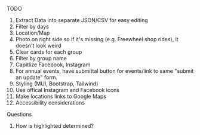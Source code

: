 TODO

1. Extract Data into separate JSON/CSV for easy editing
2. Filter by days
3. Location/Map
4. Photo on right side so if it's missing (e.g. Freewheel shop rides), it doesn't look weird
5. Clear cards for each group
6. Filter by group name
7. Capitlize Facebook, Instagram
8. For annual events, have submittal button for events/link to same "submit an update" form.
9. Styling (MUI, Bootstrap, Tailwind)
10. Use offical Instagram and Facebook icons
11. Make locations links to Google Maps
12. Accessibility considerations

Questions

1. How is highlighted determined?
